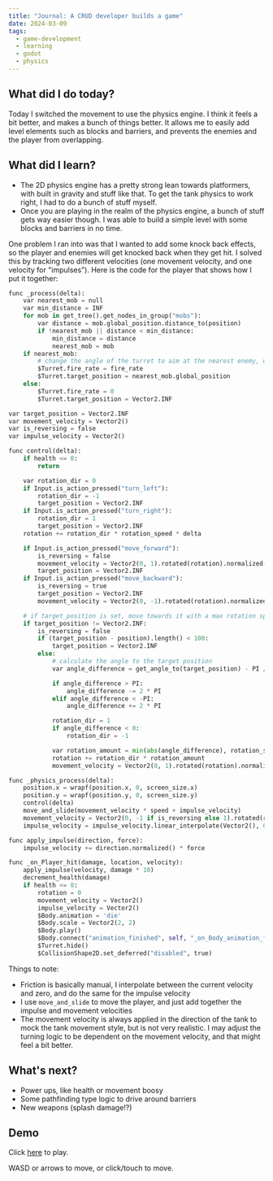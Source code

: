 ```yaml
---
title: "Journal: A CRUD developer builds a game"
date: 2024-03-09
tags:
  - game-development
  - learning
  - godot
  - physics
---
```


## What did I do today?

Today I switched the movement to use the physics engine. I think it feels a bit better, and makes a bunch of things better. It allows me to easily add level elements such as blocks and barriers, and prevents the enemies and the player from overlapping.

## What did I learn?

- The 2D physics engine has a pretty strong lean towards platformers, with built in gravity and stuff like that. To get the tank physics to work right, I had to do a bunch of stuff myself.
- Once you are playing in the realm of the physics engine, a bunch of stuff gets way easier though. I was able to build a simple level with some blocks and barriers in no time.

One problem I ran into was that I wanted to add some knock back effects, so the player and enemies will get knocked back when they get hit. I solved this by tracking two different velocities (one movement velocity, and one velocity for "impulses"). Here is the code for the player that shows how I put it together:

```python
func _process(delta):
	var nearest_mob = null
	var min_distance = INF
	for mob in get_tree().get_nodes_in_group("mobs"):
		var distance = mob.global_position.distance_to(position)
		if !nearest_mob || distance < min_distance:
			min_distance = distance
			nearest_mob = mob
	if nearest_mob:
		# change the angle of the turret to aim at the nearest enemy, with a maximum rotation speed
		$Turret.fire_rate = fire_rate
		$Turret.target_position = nearest_mob.global_position
	else:
		$Turret.fire_rate = 0
		$Turret.target_position = Vector2.INF

var target_position = Vector2.INF
var movement_velocity = Vector2()
var is_reversing = false
var impulse_velocity = Vector2()

func control(delta):
	if health <= 0:
		return

	var rotation_dir = 0
	if Input.is_action_pressed("turn_left"):
		rotation_dir = -1
		target_position = Vector2.INF
	if Input.is_action_pressed("turn_right"):
		rotation_dir = 1
		target_position = Vector2.INF
	rotation += rotation_dir * rotation_speed * delta

	if Input.is_action_pressed("move_forward"):
		is_reversing = false
		movement_velocity = Vector2(0, 1).rotated(rotation).normalized()
		target_position = Vector2.INF
	if Input.is_action_pressed("move_backward"):
		is_reversing = true
		target_position = Vector2.INF
		movement_velocity = Vector2(0, -1).rotated(rotation).normalized() / 2

	# if target_position is set, move towards it with a max rotation speed
	if target_position != Vector2.INF:
		is_reversing = false
		if (target_position - position).length() < 100:
			target_position = Vector2.INF
		else:
			# calculate the angle to the target position
			var angle_difference = get_angle_to(target_position) - PI / 2

			if angle_difference > PI:
				angle_difference -= 2 * PI
			elif angle_difference < -PI:
				angle_difference += 2 * PI

			rotation_dir = 1
			if angle_difference < 0:
				rotation_dir = -1

			var rotation_amount = min(abs(angle_difference), rotation_speed * delta)
			rotation += rotation_dir * rotation_amount
			movement_velocity = Vector2(0, 1).rotated(rotation).normalized()

func _physics_process(delta):
	position.x = wrapf(position.x, 0, screen_size.x)
	position.y = wrapf(position.y, 0, screen_size.y)
	control(delta)
	move_and_slide(movement_velocity * speed + impulse_velocity)
	movement_velocity = Vector2(0, -1 if is_reversing else 1).rotated(rotation).normalized() * movement_velocity.linear_interpolate(Vector2(), 0.1).length()
	impulse_velocity = impulse_velocity.linear_interpolate(Vector2(), 0.1)

func apply_impulse(direction, force):
	impulse_velocity += direction.normalized() * force

func _on_Player_hit(damage, location, velocity):
	apply_impulse(velocity, damage * 10)
	decrement_health(damage)
	if health <= 0:
		rotation = 0
		movement_velocity = Vector2()
		impulse_velocity = Vector2()
		$Body.animation = 'die'
		$Body.scale = Vector2(2, 2)
		$Body.play()
		$Body.connect("animation_finished", self, "_on_Body_animation_finished")
		$Turret.hide()
		$CollisionShape2D.set_deferred("disabled", true)
```

Things to note:

- Friction is basically manual, I interpolate between the current velocity and zero, and do the same for the impulse velocity
- I use `move_and_slide` to move the player, and just add together the impulse and movement velocities
- The movement velocity is always applied in the direction of the tank to mock the tank movement style, but is not very realistic. I may adjust the turning logic to be dependent on the movement velocity, and that might feel a bit better.

## What's next?

- Power ups, like health or movement boosy
- Some pathfinding type logic to drive around barriers
- New weapons (splash damage!?)

## Demo

Click [here](/iron-fury/builds/09032024) to play.

WASD or arrows to move, or click/touch to move.

```

```
